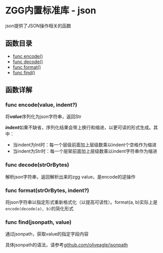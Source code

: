 # ZGG内置标准库 - json

json提供了JSON操作相关的函数

## 函数目录

* [func encode()](#random0)
* [func decode()](#random1)
* [func format()](#random2)
* [func find()](#random2)

## 函数详解

### <div id="encode">func encode(value, indent?)</div>
将***value***序列化为json字符串，返回Str

***indent***如果不缺省，序列化结果会带上换行和缩进，以更可读的形式生成。其中：
* 当indent为Int时：每一个层级前面加上层级数乘以indent个空格作为缩进
* 当indent为Str时：每一个层架前面加上层级数乘以indent字符串作为缩进

### <div id="decode">func decode(strOrBytes)</div>
解析json字符串，返回解析出来的zgg value，是encode的逆操作

### <div id="format">func format(strOrBytes, indent?)</div>
将json字符串以指定形式重新格式化（以提高可读性）。format(a, b)实际上是```encode(decode(a), b)```的简化形式

### <div id="find">func find(jsonpath, value)</div>
通过jsonpath，获取value的指定字段内容

具体jsonpath的语法，请参考[github.com/oliveagle/jsonpath](https://pkg.go.dev/github.com/oliveagle/jsonpath@v0.0.0-20180606110733-2e52cf6e6852)
